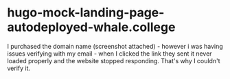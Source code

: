 # hugo-mock-landing-page-autodeployed-whale.college

I purchased the domain name (screenshot attached) - however i was having issues verifying with my email - when I clicked the link they sent it never loaded properly and the website stopped responding. That's why I couldn't verify it.